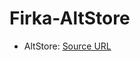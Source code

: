 # Firka-AltStore

- AltStore: [Source URL](https://raw.githubusercontent.com/XxBAJNOKxX/firka-altstore/main/firka.json)
